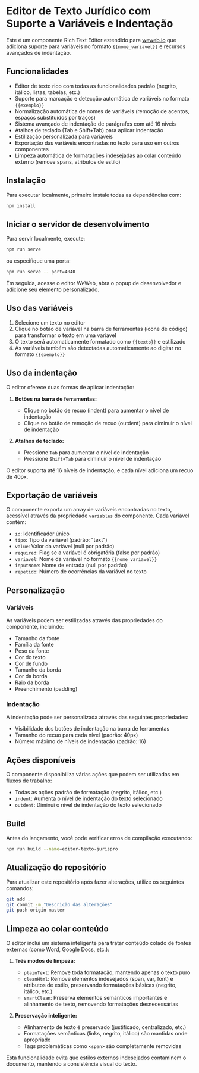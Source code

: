 # Editor de Texto Jurídico com Suporte a Variáveis e Indentação

Este é um componente Rich Text Editor estendido para [weweb.io](https://www.weweb.io/) que adiciona suporte para variáveis no formato `{{nome_variavel}}` e recursos avançados de indentação.

## Funcionalidades

- Editor de texto rico com todas as funcionalidades padrão (negrito, itálico, listas, tabelas, etc.)
- Suporte para marcação e detecção automática de variáveis no formato `{{exemplo}}`
- Normalização automática de nomes de variáveis (remoção de acentos, espaços substituídos por traços)
- Sistema avançado de indentação de parágrafos com até 16 níveis
- Atalhos de teclado (Tab e Shift+Tab) para aplicar indentação
- Estilização personalizada para variáveis
- Exportação das variáveis encontradas no texto para uso em outros componentes
- Limpeza automática de formatações indesejadas ao colar conteúdo externo (remove spans, atributos de estilo)

## Instalação

Para executar localmente, primeiro instale todas as dependências com:

```bash
npm install
```

## Iniciar o servidor de desenvolvimento

Para servir localmente, execute:

```bash
npm run serve
```

ou especifique uma porta:

```bash
npm run serve -- port=4040
```

Em seguida, acesse o editor WeWeb, abra o popup de desenvolvedor e adicione seu elemento personalizado.

## Uso das variáveis

1. Selecione um texto no editor
2. Clique no botão de variável na barra de ferramentas (ícone de código) para transformar o texto em uma variável
3. O texto será automaticamente formatado como `{{texto}}` e estilizado
4. As variáveis também são detectadas automaticamente ao digitar no formato `{{exemplo}}`

## Uso da indentação

O editor oferece duas formas de aplicar indentação:

1. **Botões na barra de ferramentas:**
   - Clique no botão de recuo (indent) para aumentar o nível de indentação
   - Clique no botão de remoção de recuo (outdent) para diminuir o nível de indentação

2. **Atalhos de teclado:**
   - Pressione `Tab` para aumentar o nível de indentação
   - Pressione `Shift+Tab` para diminuir o nível de indentação

O editor suporta até 16 níveis de indentação, e cada nível adiciona um recuo de 40px.

## Exportação de variáveis

O componente exporta um array de variáveis encontradas no texto, acessível através da propriedade `variables` do componente. Cada variável contém:

- `id`: Identificador único
- `tipo`: Tipo da variável (padrão: "text")
- `value`: Valor da variável (null por padrão)
- `required`: Flag se a variável é obrigatória (false por padrão)
- `variavel`: Nome da variável no formato `{{nome_variavel}}`
- `inputNome`: Nome de entrada (null por padrão)
- `repetido`: Número de ocorrências da variável no texto

## Personalização

### Variáveis

As variáveis podem ser estilizadas através das propriedades do componente, incluindo:

- Tamanho da fonte
- Família da fonte
- Peso da fonte
- Cor do texto
- Cor de fundo
- Tamanho da borda
- Cor da borda
- Raio da borda
- Preenchimento (padding)

### Indentação

A indentação pode ser personalizada através das seguintes propriedades:

- Visibilidade dos botões de indentação na barra de ferramentas
- Tamanho do recuo para cada nível (padrão: 40px)
- Número máximo de níveis de indentação (padrão: 16)

## Ações disponíveis

O componente disponibiliza várias ações que podem ser utilizadas em fluxos de trabalho:

- Todas as ações padrão de formatação (negrito, itálico, etc.)
- `indent`: Aumenta o nível de indentação do texto selecionado
- `outdent`: Diminui o nível de indentação do texto selecionado

## Build

Antes do lançamento, você pode verificar erros de compilação executando:

```bash
npm run build --name=editor-texto-jurispro
```

## Atualização do repositório

Para atualizar este repositório após fazer alterações, utilize os seguintes comandos:

```bash
git add .
git commit -m "Descrição das alterações"
git push origin master
```

## Limpeza ao colar conteúdo

O editor inclui um sistema inteligente para tratar conteúdo colado de fontes externas (como Word, Google Docs, etc.):

1. **Três modos de limpeza:**
   - `plainText`: Remove toda formatação, mantendo apenas o texto puro
   - `cleanHtml`: Remove elementos indesejados (span, var, font) e atributos de estilo, preservando formatações básicas (negrito, itálico, etc.)
   - `smartClean`: Preserva elementos semânticos importantes e alinhamento de texto, removendo formatações desnecessárias

2. **Preservação inteligente:**
   - Alinhamento de texto é preservado (justificado, centralizado, etc.)
   - Formatações semânticas (links, negrito, itálico) são mantidas onde apropriado
   - Tags problemáticas como `<span>` são completamente removidas

Esta funcionalidade evita que estilos externos indesejados contaminem o documento, mantendo a consistência visual do texto.
